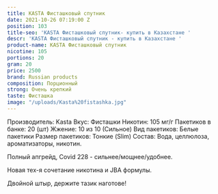 ```yaml
---
title: KASTA Фисташковый спутник
date: 2021-10-26 07:19:00 Z
position: 103
title-seo: 'KASTA Фисташковый спутник- купить в Казахстане '
descr: 'KASTA Фисташковый спутник - купить в Казахстане '
product-name: KASTA Фисташковый спутник
nicotine: 105
portions: 20
gram: 20
price: 2500
brand: Russian products
composition: Порционный
strong: Очень крепкий
taste: Фисташка
image: "/uploads/Kasta%20fistashka.jpg"
---
```


Производитель: Kasta
Вкус: Фисташки
Никотин: 105 мг/г
Пакетиков в банке: 20 (шт)
Жжение: 10 из 10 (Сильное)
Вид пакетиков: Белые пакетики
Размер пакетиков: Тонкие (Slim)
Состав: Вода, целлюлоза, ароматизаторы, никотин.

Полный апгрейд, Covid 228 - сильнее/мощнее/удобнее.

Новая тех-я сочетание никотина и JBA формулы.

Двойной штыр, держите тазик наготове!

